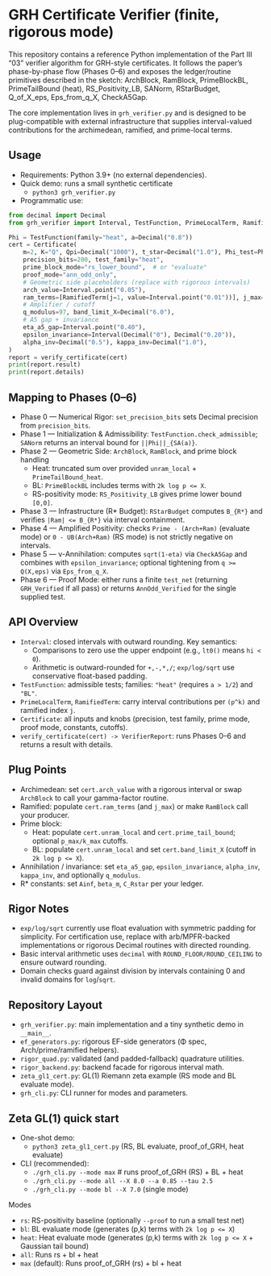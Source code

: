 # GRH Certificate Verifier (finite, rigorous mode)

This repository contains a reference Python implementation of the Part III “03” verifier algorithm for GRH-style certificates. It follows the paper’s phase-by-phase flow (Phases 0–6) and exposes the ledger/routine primitives described in the sketch: ArchBlock, RamBlock, PrimeBlockBL, PrimeTailBound (heat), RS_Positivity_LB, SANorm, RStarBudget, Q_of_X_eps, Eps_from_q_X, CheckA5Gap.

The core implementation lives in `grh_verifier.py` and is designed to be plug-compatible with external infrastructure that supplies interval-valued contributions for the archimedean, ramified, and prime-local terms.

## Usage

- Requirements: Python 3.9+ (no external dependencies).
- Quick demo: runs a small synthetic certificate
  - `python3 grh_verifier.py`
- Programmatic use:

```python
from decimal import Decimal
from grh_verifier import Interval, TestFunction, PrimeLocalTerm, RamifiedTerm, Certificate, verify_certificate

Phi = TestFunction(family="heat", a=Decimal("0.8"))
cert = Certificate(
    m=2, K="Q", Qpi=Decimal("1000"), t_star=Decimal("1.0"), Phi_test=Phi,
    precision_bits=200, test_family="heat",
    prime_block_mode="rs_lower_bound",  # or "evaluate"
    proof_mode="ann_odd_only",
    # Geometric side placeholders (replace with rigorous intervals)
    arch_value=Interval.point("0.05"),
    ram_terms=[RamifiedTerm(j=1, value=Interval.point("0.01"))], j_max=1,
    # Amplifier / cutoff
    q_modulus=97, band_limit_X=Decimal("6.0"),
    # A5 gap + invariance
    eta_a5_gap=Interval.point("0.40"),
    epsilon_invariance=Interval(Decimal("0"), Decimal("0.20")),
    alpha_inv=Decimal("0.5"), kappa_inv=Decimal("1.0"),
)
report = verify_certificate(cert)
print(report.result)
print(report.details)
```

## Mapping to Phases (0–6)

- Phase 0 — Numerical Rigor: `set_precision_bits` sets Decimal precision from `precision_bits`.
- Phase 1 — Initialization & Admissibility: `TestFunction.check_admissible`; `SANorm` returns an interval bound for `||Phi||_{SA(a)}`.
- Phase 2 — Geometric Side: `ArchBlock`, `RamBlock`, and prime block handling
  - Heat: truncated sum over provided `unram_local` + `PrimeTailBound_heat`.
  - BL: `PrimeBlockBL` includes terms with `2k log p <= X`.
  - RS-positivity mode: `RS_Positivity_LB` gives prime lower bound `[0,0]`.
- Phase 3 — Infrastructure (R* Budget): `RStarBudget` computes `B_{R*}` and verifies `|Ram| <= B_{R*}` via interval containment.
- Phase 4 — Amplified Positivity: checks `Prime - (Arch+Ram)` (evaluate mode) or `0 - UB(Arch+Ram)` (RS mode) is not strictly negative on intervals.
- Phase 5 — ν-Annihilation: computes `sqrt(1-eta)` via `CheckA5Gap` and combines with `epsilon_invariance`; optional tightening from `q >= Q(X,eps)` via `Eps_from_q_X`.
- Phase 6 — Proof Mode: either runs a finite `test_net` (returning `GRH_Verified` if all pass) or returns `AnnOdd_Verified` for the single supplied test.

## API Overview

- `Interval`: closed intervals with outward rounding. Key semantics:
  - Comparisons to zero use the upper endpoint (e.g., `lt0()` means `hi < 0`).
  - Arithmetic is outward-rounded for `+,-,*,/`; `exp/log/sqrt` use conservative float-based padding.
- `TestFunction`: admissible tests; families: `"heat"` (requires `a > 1/2`) and `"BL"`.
- `PrimeLocalTerm`, `RamifiedTerm`: carry interval contributions per `(p^k)` and ramified index `j`.
- `Certificate`: all inputs and knobs (precision, test family, prime mode, proof mode, constants, cutoffs).
- `verify_certificate(cert) -> VerifierReport`: runs Phases 0–6 and returns a result with details.

## Plug Points

- Archimedean: set `cert.arch_value` with a rigorous interval or swap `ArchBlock` to call your gamma-factor routine.
- Ramified: populate `cert.ram_terms` (and `j_max`) or make `RamBlock` call your producer.
- Prime block:
  - Heat: populate `cert.unram_local` and `cert.prime_tail_bound`; optional `p_max/k_max` cutoffs.
  - BL: populate `cert.unram_local` and set `cert.band_limit_X` (cutoff in `2k log p <= X`).
- Annihilation / invariance: set `eta_a5_gap`, `epsilon_invariance`, `alpha_inv`, `kappa_inv`, and optionally `q_modulus`.
- R* constants: set `Ainf`, `beta_m`, `C_Rstar` per your ledger.

## Rigor Notes

- `exp/log/sqrt` currently use float evaluation with symmetric padding for simplicity. For certification use, replace with arb/MPFR-backed implementations or rigorous Decimal routines with directed rounding.
- Basic interval arithmetic uses `decimal` with `ROUND_FLOOR/ROUND_CEILING` to ensure outward rounding.
- Domain checks guard against division by intervals containing 0 and invalid domains for `log`/`sqrt`.

## Repository Layout

- `grh_verifier.py`: main implementation and a tiny synthetic demo in `__main__`.
- `ef_generators.py`: rigorous EF-side generators (Φ spec, Arch/prime/ramified helpers).
- `rigor_quad.py`: validated (and padded-fallback) quadrature utilities.
- `rigor_backend.py`: backend facade for rigorous interval math.
- `zeta_gl1_cert.py`: GL(1) Riemann zeta example (RS mode and BL evaluate mode).
- `grh_cli.py`: CLI runner for modes and parameters.

## Zeta GL(1) quick start

- One-shot demo:
  - `python3 zeta_gl1_cert.py` (RS, BL evaluate, proof_of_GRH, heat evaluate)
- CLI (recommended):
  - `./grh_cli.py --mode max`  # runs proof_of_GRH (RS) + BL + heat
  - `./grh_cli.py --mode all --X 8.0 --a 0.85 --tau 2.5`
  - `./grh_cli.py --mode bl --X 7.0`  (single mode)

Modes
- `rs`: RS-positivity baseline (optionally `--proof` to run a small test net)
- `bl`: BL evaluate mode (generates (p,k) terms with `2k log p <= X`)
- `heat`: Heat evaluate mode (generates (p,k) terms with `2k log p <= X` + Gaussian tail bound)
- `all`: Runs rs + bl + heat
- `max` (default): Runs proof_of_GRH (rs) + bl + heat
